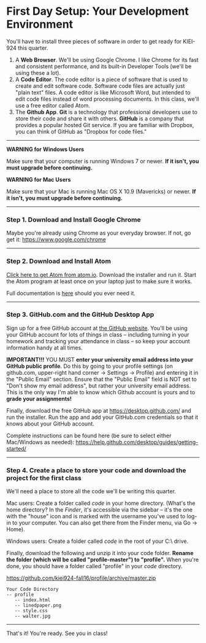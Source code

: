 # First Day Setup: Your Development Environment

You'll have to install three pieces of software in order to get ready for KIEI-924 this quarter.

1. A **Web Browser**.  We'll be using Google Chrome. I like Chrome for its fast and consistent performance, and its built-in Developer Tools (we'll be using these a lot).
2. A **Code Editor**. The code editor is a piece of software that is used to create and edit software code. Software code files are actually just "plain text" files.  A code editor is like Microsoft Word, but intended to edit code files instead of word processing documents. In this class, we'll use a free editor called Atom.
3. The **Github App**. __Git__ is a technology that professional developers use to store their code and share it with others. **GitHub** is a company that provides a popular hosted Git service.  If you are familiar with Dropbox, you can think of GitHub as "Dropbox for code files."

---

**WARNING for Windows Users**

Make sure that your computer is running Windows 7 or newer. **If it isn't, you must upgrade before continuing.**


**WARNING for Mac Users**

Make sure that your Mac is running Mac OS X 10.9 (Mavericks) or newer. **If it isn't, you must upgrade before continuing.**

---

### Step 1. Download and Install Google Chrome

Maybe you're already using Chrome as your everyday browser.  If not, go get it: https://www.google.com/chrome

----

### Step 2. Download and Install Atom

[Click here to get Atom from atom.io](http://atom.io). Download the installer and run it.  Start the Atom program at least once on your laptop just to make sure it works.

Full documentation is [here](https://atom.io/docs) should you ever need it.

---

### Step 3. GitHub.com and the GitHub Desktop App

Sign up for a free GitHub account at [the GitHub website](https://github.com/). You'll be using your GitHub account for lots of things in class – including turning in your homework and tracking your attendance in class – so keep your account information handy at all times.

**IMPORTANT!!!** YOU MUST **enter your university email address into your GitHub public profile**. Do this by going to your profile settings (on github.com, upper-right hand corner -> Settings -> Profile) and entering it in the "Public Email" section. Ensure that the "Public Email" field is NOT set to "Don't show my email address", but rather your university email address. This is the only way I'm able to know which Github account is yours and to **grade your assignments!**

Finally, download the free GitHub app at https://desktop.github.com/ and run the installer.  Run the app and add your GitHub.com credentials so that it knows about your GitHub account.  

Complete instructions can be found here (be sure to select either Mac/Windows as needed): https://help.github.com/desktop/guides/getting-started/

---

### Step 4. Create a place to store your code and download the project for the first class

We'll need a place to store all the code we'll be writing this quarter.

Mac users: Create a folder called *code* in your home directory. (What's the home directory? In the *Finder*, it's accessible via the sidebar – it's the one with the "house" icon and is marked with the username you've used to log-in to your computer. You can also get there from the Finder menu, via Go -> Home).

Windows users: Create a folder called *code* in the root of your C:\ drive.

Finally, download the following and unzip it into your code folder. **Rename the folder (which will be called "profile-master") to "profile".** When you're done, you should have a folder called "profile" in your *code* directory.

https://github.com/kiei924-fall16/profile/archive/master.zip

    Your Code Directory
    -- profile
       -- index.html
       -- linedpaper.png
       -- style.css
       -- walter.jpg
       
---

That's it!  You're ready.  See you in class!
